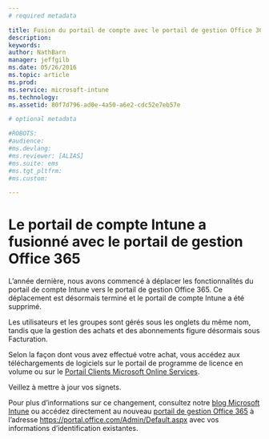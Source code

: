```yaml
---
# required metadata

title: Fusion du portail de compte avec le portail de gestion Office 365 | Microsoft Intune
description:
keywords:
author: NathBarn
manager: jeffgilb
ms.date: 05/26/2016
ms.topic: article
ms.prod:
ms.service: microsoft-intune
ms.technology:
ms.assetid: 80f7d796-ad0e-4a50-a6e2-cdc52e7eb57e

# optional metadata

#ROBOTS:
#audience:
#ms.devlang:
#ms.reviewer: [ALIAS]
#ms.suite: ems
#ms.tgt_pltfrm:
#ms.custom:

---
```


# Le portail de compte Intune a fusionné avec le portail de gestion Office 365

L’année dernière, nous avons commencé à déplacer les fonctionnalités du portail de compte Intune vers le portail de gestion Office 365. Ce déplacement est désormais terminé et le portail de compte Intune a été supprimé.

Les utilisateurs et les groupes sont gérés sous les onglets du même nom, tandis que la gestion des achats et des abonnements figure désormais sous Facturation.

Selon la façon dont vous avez effectué votre achat, vous accédez aux téléchargements de logiciels sur le portail de programme de licence en volume ou sur le [Portail Clients Microsoft Online Services](http://go.microsoft.com/fwlink/?LinkId=259567).

Veillez à mettre à jour vos signets.

Pour plus d’informations sur ce changement, consultez notre [blog Microsoft Intune](https://blogs.technet.microsoft.com/microsoftintune/2015/09/01/intune-and-ems-subscriptions-now-available-in-the-office-365-portal/) ou accédez directement au nouveau [portail de gestion Office 365](https://portal.office.com/Admin/Default.aspx) à l’adresse https://portal.office.com/Admin/Default.aspx avec vos informations d’identification existantes.


<!--HONumber=Jun16_HO1-->


